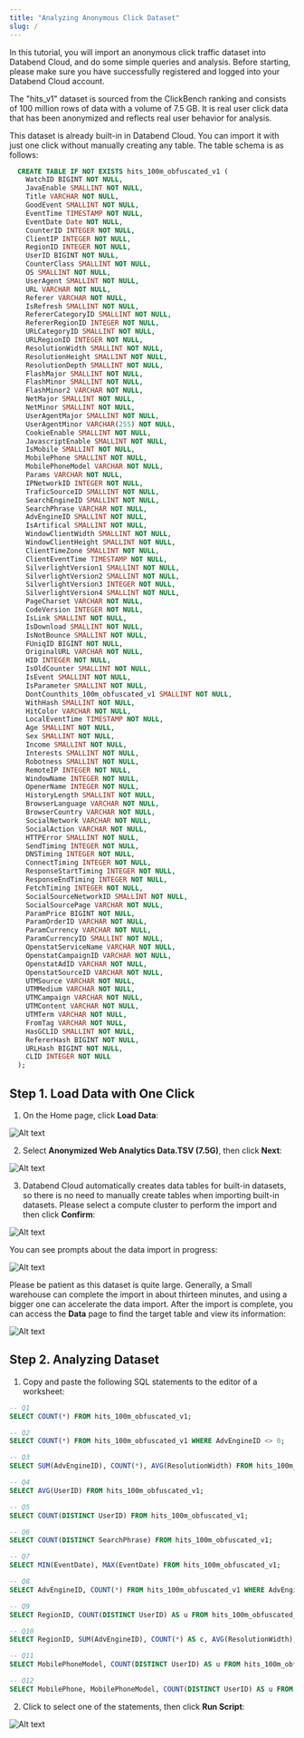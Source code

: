 ```yaml
---
title: "Analyzing Anonymous Click Dataset"
slug: /
---
```


In this tutorial, you will import an anonymous click traffic dataset into Databend Cloud, and do some simple queries and analysis. Before starting, please make sure you have successfully registered and logged into your Databend Cloud account.

The "hits_v1" dataset is sourced from the ClickBench ranking and consists of 100 million rows of data with a volume of 7.5 GB. It is real user click data that has been anonymized and reflects real user behavior for analysis.

This dataset is already built-in in Databend Cloud. You can import it with just one click without manually creating any table. The table schema is as follows:

```sql
  CREATE TABLE IF NOT EXISTS hits_100m_obfuscated_v1 (
    WatchID BIGINT NOT NULL,
    JavaEnable SMALLINT NOT NULL,
    Title VARCHAR NOT NULL,
    GoodEvent SMALLINT NOT NULL,
    EventTime TIMESTAMP NOT NULL,
    EventDate Date NOT NULL,
    CounterID INTEGER NOT NULL,
    ClientIP INTEGER NOT NULL,
    RegionID INTEGER NOT NULL,
    UserID BIGINT NOT NULL,
    CounterClass SMALLINT NOT NULL,
    OS SMALLINT NOT NULL,
    UserAgent SMALLINT NOT NULL,
    URL VARCHAR NOT NULL,
    Referer VARCHAR NOT NULL,
    IsRefresh SMALLINT NOT NULL,
    RefererCategoryID SMALLINT NOT NULL,
    RefererRegionID INTEGER NOT NULL,
    URLCategoryID SMALLINT NOT NULL,
    URLRegionID INTEGER NOT NULL,
    ResolutionWidth SMALLINT NOT NULL,
    ResolutionHeight SMALLINT NOT NULL,
    ResolutionDepth SMALLINT NOT NULL,
    FlashMajor SMALLINT NOT NULL,
    FlashMinor SMALLINT NOT NULL,
    FlashMinor2 VARCHAR NOT NULL,
    NetMajor SMALLINT NOT NULL,
    NetMinor SMALLINT NOT NULL,
    UserAgentMajor SMALLINT NOT NULL,
    UserAgentMinor VARCHAR(255) NOT NULL,
    CookieEnable SMALLINT NOT NULL,
    JavascriptEnable SMALLINT NOT NULL,
    IsMobile SMALLINT NOT NULL,
    MobilePhone SMALLINT NOT NULL,
    MobilePhoneModel VARCHAR NOT NULL,
    Params VARCHAR NOT NULL,
    IPNetworkID INTEGER NOT NULL,
    TraficSourceID SMALLINT NOT NULL,
    SearchEngineID SMALLINT NOT NULL,
    SearchPhrase VARCHAR NOT NULL,
    AdvEngineID SMALLINT NOT NULL,
    IsArtifical SMALLINT NOT NULL,
    WindowClientWidth SMALLINT NOT NULL,
    WindowClientHeight SMALLINT NOT NULL,
    ClientTimeZone SMALLINT NOT NULL,
    ClientEventTime TIMESTAMP NOT NULL,
    SilverlightVersion1 SMALLINT NOT NULL,
    SilverlightVersion2 SMALLINT NOT NULL,
    SilverlightVersion3 INTEGER NOT NULL,
    SilverlightVersion4 SMALLINT NOT NULL,
    PageCharset VARCHAR NOT NULL,
    CodeVersion INTEGER NOT NULL,
    IsLink SMALLINT NOT NULL,
    IsDownload SMALLINT NOT NULL,
    IsNotBounce SMALLINT NOT NULL,
    FUniqID BIGINT NOT NULL,
    OriginalURL VARCHAR NOT NULL,
    HID INTEGER NOT NULL,
    IsOldCounter SMALLINT NOT NULL,
    IsEvent SMALLINT NOT NULL,
    IsParameter SMALLINT NOT NULL,
    DontCounthits_100m_obfuscated_v1 SMALLINT NOT NULL,
    WithHash SMALLINT NOT NULL,
    HitColor VARCHAR NOT NULL,
    LocalEventTime TIMESTAMP NOT NULL,
    Age SMALLINT NOT NULL,
    Sex SMALLINT NOT NULL,
    Income SMALLINT NOT NULL,
    Interests SMALLINT NOT NULL,
    Robotness SMALLINT NOT NULL,
    RemoteIP INTEGER NOT NULL,
    WindowName INTEGER NOT NULL,
    OpenerName INTEGER NOT NULL,
    HistoryLength SMALLINT NOT NULL,
    BrowserLanguage VARCHAR NOT NULL,
    BrowserCountry VARCHAR NOT NULL,
    SocialNetwork VARCHAR NOT NULL,
    SocialAction VARCHAR NOT NULL,
    HTTPError SMALLINT NOT NULL,
    SendTiming INTEGER NOT NULL,
    DNSTiming INTEGER NOT NULL,
    ConnectTiming INTEGER NOT NULL,
    ResponseStartTiming INTEGER NOT NULL,
    ResponseEndTiming INTEGER NOT NULL,
    FetchTiming INTEGER NOT NULL,
    SocialSourceNetworkID SMALLINT NOT NULL,
    SocialSourcePage VARCHAR NOT NULL,
    ParamPrice BIGINT NOT NULL,
    ParamOrderID VARCHAR NOT NULL,
    ParamCurrency VARCHAR NOT NULL,
    ParamCurrencyID SMALLINT NOT NULL,
    OpenstatServiceName VARCHAR NOT NULL,
    OpenstatCampaignID VARCHAR NOT NULL,
    OpenstatAdID VARCHAR NOT NULL,
    OpenstatSourceID VARCHAR NOT NULL,
    UTMSource VARCHAR NOT NULL,
    UTMMedium VARCHAR NOT NULL,
    UTMCampaign VARCHAR NOT NULL,
    UTMContent VARCHAR NOT NULL,
    UTMTerm VARCHAR NOT NULL,
    FromTag VARCHAR NOT NULL,
    HasGCLID SMALLINT NOT NULL,
    RefererHash BIGINT NOT NULL,
    URLHash BIGINT NOT NULL,
    CLID INTEGER NOT NULL
  );
```

## Step 1. Load Data with One Click

1. On the Home page, click **Load Data**:

![Alt text](@site/static/img/documents/getting-started/t1-2.png)

2. Select **Anonymized Web Analytics Data.TSV (7.5G)**, then click **Next**:

![Alt text](@site/static/img/documents/getting-started/t2-2.png)

3. Databend Cloud automatically creates data tables for built-in datasets, so there is no need to manually create tables when importing built-in datasets. Please select a compute cluster to perform the import and then click **Confirm**:

![Alt text](@site/static/img/documents/getting-started/t2-3.png)

You can see prompts about the data import in progress:

![Alt text](@site/static/img/documents/getting-started/t2-4.png)

Please be patient as this dataset is quite large. Generally, a Small warehouse can complete the import in about thirteen minutes, and using a bigger one can accelerate the data import. After the import is complete, you can access the **Data** page to find the target table and view its information:

![Alt text](@site/static/img/documents/getting-started/t2-5.png)

## Step 2. Analyzing Dataset

1. Copy and paste the following SQL statements to the editor of a worksheet:

```sql
-- Q1
SELECT COUNT(*) FROM hits_100m_obfuscated_v1;

-- Q2
SELECT COUNT(*) FROM hits_100m_obfuscated_v1 WHERE AdvEngineID <> 0;

-- Q3
SELECT SUM(AdvEngineID), COUNT(*), AVG(ResolutionWidth) FROM hits_100m_obfuscated_v1;

-- Q4
SELECT AVG(UserID) FROM hits_100m_obfuscated_v1;

-- Q5
SELECT COUNT(DISTINCT UserID) FROM hits_100m_obfuscated_v1;

-- Q6
SELECT COUNT(DISTINCT SearchPhrase) FROM hits_100m_obfuscated_v1;

-- Q7
SELECT MIN(EventDate), MAX(EventDate) FROM hits_100m_obfuscated_v1;

-- Q8
SELECT AdvEngineID, COUNT(*) FROM hits_100m_obfuscated_v1 WHERE AdvEngineID <> 0 GROUP BY AdvEngineID ORDER BY COUNT(*) DESC;

-- Q9
SELECT RegionID, COUNT(DISTINCT UserID) AS u FROM hits_100m_obfuscated_v1 GROUP BY RegionID ORDER BY u DESC LIMIT 10;

-- Q10
SELECT RegionID, SUM(AdvEngineID), COUNT(*) AS c, AVG(ResolutionWidth), COUNT(DISTINCT UserID) FROM hits_100m_obfuscated_v1 GROUP BY RegionID ORDER BY c DESC LIMIT 10;

-- Q11
SELECT MobilePhoneModel, COUNT(DISTINCT UserID) AS u FROM hits_100m_obfuscated_v1 WHERE MobilePhoneModel <> '' GROUP BY MobilePhoneModel ORDER BY u DESC LIMIT 10;

-- Q12
SELECT MobilePhone, MobilePhoneModel, COUNT(DISTINCT UserID) AS u FROM hits_100m_obfuscated_v1 WHERE MobilePhoneModel <> '' GROUP BY MobilePhone, MobilePhoneModel ORDER BY u DESC LIMIT 10;
```

2. Click to select one of the statements, then click **Run Script**:

![Alt text](@site/static/img/documents/getting-started/t2-6.png)